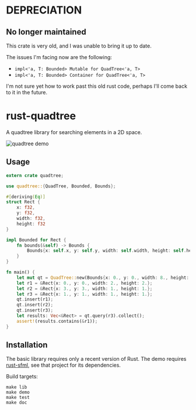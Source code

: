 # DEPRECIATION

## No longer maintained

This crate is very old, and I was unable to bring it up to date.

The issues I'm facing now are the following:

- `impl<'a, T: Bounded> Mutable for QuadTree<'a, T>`
- `impl<'a, T: Bounded> Container for QuadTree<'a, T>`

I'm not sure yet how to work past this old rust code, perhaps I'll come back to it in the future.

# rust-quadtree

A quadtree library for searching elements in a 2D space.

![quadtree demo](http://imgur.com/xkjxhfC.png)

## Usage

```rust
extern crate quadtree;

use quadtree::{QuadTree, Bounded, Bounds};

#[deriving(Eq)]
struct Rect {
    x: f32,
    y: f32,
    width: f32,
    height: f32
}

impl Bounded for Rect {
    fn bounds(&self) -> Bounds {
        Bounds{x: self.x, y: self.y, width: self.width, height: self.height}
    }
}

fn main() {
    let mut qt = QuadTree::new(Bounds{x: 0., y: 0., width: 8., height: 8.});
    let r1 = &Rect{x: 0., y: 0., width: 2., height: 2.};
    let r2 = &Rect{x: 3., y: 3., width: 1., height: 1.};
    let r3 = &Rect{x: 1., y: 1., width: 1., height: 1.};
    qt.insert(r1);
    qt.insert(r2);
    qt.insert(r3);
    let results: Vec<&Rect> = qt.query(r3).collect();
    assert!(results.contains(&r1));
}
```

## Installation

The basic library requires only a recent version of Rust. The demo requires [rust-sfml](https://github.com/jeremyletang/rust-sfml), see that project for its dependencies.

Build targets:

```
make lib
make demo
make test
make doc
```
